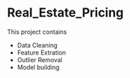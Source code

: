 # Real_Estate_Pricing

This project contains
- Data Cleaning
- Feature Extration
- Outlier Removal
- Model building
